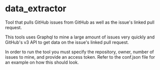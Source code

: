 # data_extractor
Tool that pulls GitHub issues from GitHub as well as the issue's linked pull request.

This tools uses Graphql to mine a large amount of issues very quickly and GitHub's v3 API to get data on the issue's linked pull request.

In order to run the tool you must specify the repository, owner, number of issues to mine, and provide an access token. Refer to the conf.json file for an example on how this should look.
